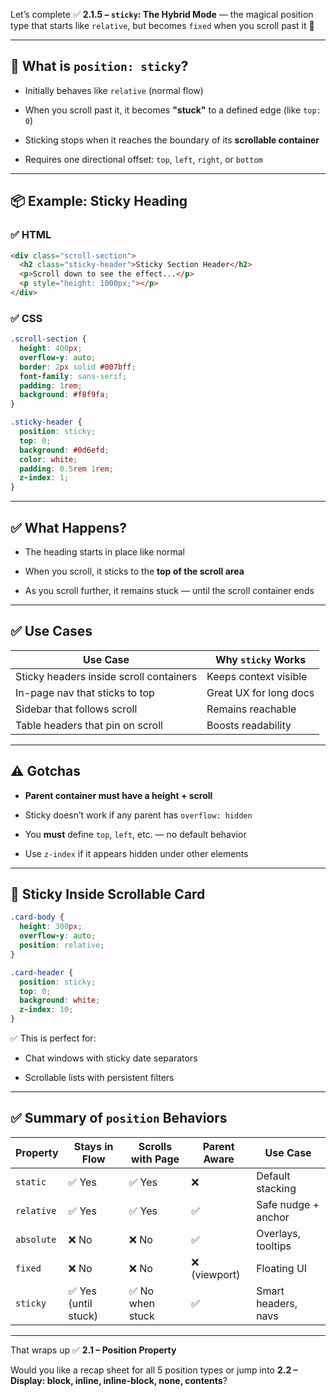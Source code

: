 Let’s complete ✅ **2.1.5 – `sticky`: The Hybrid Mode** — the magical position type that starts like `relative`, but becomes `fixed` when you scroll past it 🚀

---

## 🧠 What is `position: sticky`?

- Initially behaves like `relative` (normal flow)
    
- When you scroll past it, it becomes **"stuck"** to a defined edge (like `top: 0`)
    
- Sticking stops when it reaches the boundary of its **scrollable container**
    
- Requires one directional offset: `top`, `left`, `right`, or `bottom`
    

---

## 📦 Example: Sticky Heading

### ✅ HTML

```html
<div class="scroll-section">
  <h2 class="sticky-header">Sticky Section Header</h2>
  <p>Scroll down to see the effect...</p>
  <p style="height: 1000px;"></p>
</div>
```

### ✅ CSS

```css
.scroll-section {
  height: 400px;
  overflow-y: auto;
  border: 2px solid #007bff;
  font-family: sans-serif;
  padding: 1rem;
  background: #f8f9fa;
}

.sticky-header {
  position: sticky;
  top: 0;
  background: #0d6efd;
  color: white;
  padding: 0.5rem 1rem;
  z-index: 1;
}
```

---

## ✅ What Happens?

- The heading starts in place like normal
    
- When you scroll, it sticks to the **top of the scroll area**
    
- As you scroll further, it remains stuck — until the scroll container ends
    

---

## ✅ Use Cases

|Use Case|Why `sticky` Works|
|---|---|
|Sticky headers inside scroll containers|Keeps context visible|
|In-page nav that sticks to top|Great UX for long docs|
|Sidebar that follows scroll|Remains reachable|
|Table headers that pin on scroll|Boosts readability|

---

## ⚠️ Gotchas

- **Parent container must have a height + scroll**
    
- Sticky doesn’t work if any parent has `overflow: hidden`
    
- You **must** define `top`, `left`, etc. — no default behavior
    
- Use `z-index` if it appears hidden under other elements
    

---

## 🧪 Sticky Inside Scrollable Card

```css
.card-body {
  height: 300px;
  overflow-y: auto;
  position: relative;
}

.card-header {
  position: sticky;
  top: 0;
  background: white;
  z-index: 10;
}
```

✅ This is perfect for:

- Chat windows with sticky date separators
    
- Scrollable lists with persistent filters
    

---

## ✅ Summary of `position` Behaviors

|Property|Stays in Flow|Scrolls with Page|Parent Aware|Use Case|
|---|---|---|---|---|
|`static`|✅ Yes|✅ Yes|❌|Default stacking|
|`relative`|✅ Yes|✅ Yes|✅|Safe nudge + anchor|
|`absolute`|❌ No|❌ No|✅|Overlays, tooltips|
|`fixed`|❌ No|❌ No|❌ (viewport)|Floating UI|
|`sticky`|✅ Yes (until stuck)|✅ No when stuck|✅|Smart headers, navs|

---

That wraps up ✅ **2.1 – Position Property**

Would you like a recap sheet for all 5 position types or jump into **2.2 – Display: block, inline, inline-block, none, contents**?